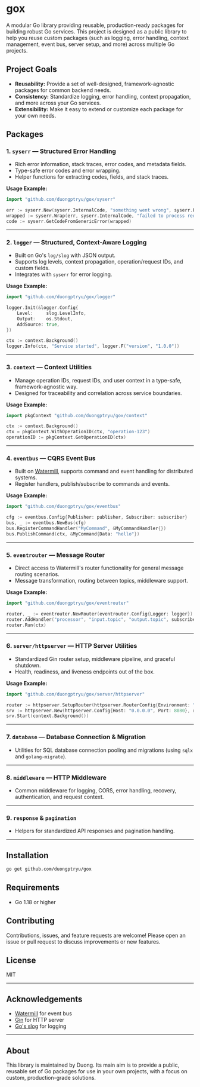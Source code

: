 # gox

A modular Go library providing reusable, production-ready packages for building robust Go services. This project is designed as a public library to help you reuse custom packages (such as logging, error handling, context management, event bus, server setup, and more) across multiple Go projects.

## Project Goals

- **Reusability:** Provide a set of well-designed, framework-agnostic packages for common backend needs.
- **Consistency:** Standardize logging, error handling, context propagation, and more across your Go services.
- **Extensibility:** Make it easy to extend or customize each package for your own needs.

## Packages

### 1. `syserr` — Structured Error Handling

- Rich error information, stack traces, error codes, and metadata fields.
- Type-safe error codes and error wrapping.
- Helper functions for extracting codes, fields, and stack traces.

**Usage Example:**
```go
import "github.com/duongptryu/gox/syserr"

err := syserr.New(syserr.InternalCode, "something went wrong", syserr.F("user_id", 123))
wrapped := syserr.Wrap(err, syserr.InternalCode, "failed to process request")
code := syserr.GetCodeFromGenericError(wrapped)
```

---

### 2. `logger` — Structured, Context-Aware Logging

- Built on Go's `log/slog` with JSON output.
- Supports log levels, context propagation, operation/request IDs, and custom fields.
- Integrates with `syserr` for error logging.

**Usage Example:**
```go
import "github.com/duongptryu/gox/logger"

logger.Init(&logger.Config{
    Level:     slog.LevelInfo,
    Output:    os.Stdout,
    AddSource: true,
})

ctx := context.Background()
logger.Info(ctx, "Service started", logger.F("version", "1.0.0"))
```

---

### 3. `context` — Context Utilities

- Manage operation IDs, request IDs, and user context in a type-safe, framework-agnostic way.
- Designed for traceability and correlation across service boundaries.

**Usage Example:**
```go
import pkgContext "github.com/duongptryu/gox/context"

ctx := context.Background()
ctx = pkgContext.WithOperationID(ctx, "operation-123")
operationID := pkgContext.GetOperationID(ctx)
```

---

### 4. `eventbus` — CQRS Event Bus

- Built on [Watermill](https://watermill.io/), supports command and event handling for distributed systems.
- Register handlers, publish/subscribe to commands and events.

**Usage Example:**
```go
import "github.com/duongptryu/gox/eventbus"

cfg := eventbus.Config{Publisher: publisher, Subscriber: subscriber}
bus, _ := eventbus.NewBus(cfg)
bus.RegisterCommandHandler("MyCommand", &MyCommandHandler{})
bus.PublishCommand(ctx, &MyCommand{Data: "hello"})
```

---

### 5. `eventrouter` — Message Router

- Direct access to Watermill's router functionality for general message routing scenarios.
- Message transformation, routing between topics, middleware support.

**Usage Example:**
```go
import "github.com/duongptryu/gox/eventrouter"

router, _ := eventrouter.NewRouter(eventrouter.Config{Logger: logger})
router.AddHandler("processor", "input.topic", "output.topic", subscriber, publisher, handler)
router.Run(ctx)
```

---

### 6. `server/httpserver` — HTTP Server Utilities

- Standardized Gin router setup, middleware pipeline, and graceful shutdown.
- Health, readiness, and liveness endpoints out of the box.

**Usage Example:**
```go
import "github.com/duongptryu/gox/server/httpserver"

router := httpserver.SetupRouter(httpserver.RouterConfig{Environment: "prod", EnableCORS: true})
srv := httpserver.New(httpserver.Config{Host: "0.0.0.0", Port: 8080}, router)
srv.Start(context.Background())
```

---

### 7. `database` — Database Connection & Migration

- Utilities for SQL database connection pooling and migrations (using `sqlx` and `golang-migrate`).

---

### 8. `middleware` — HTTP Middleware

- Common middleware for logging, CORS, error handling, recovery, authentication, and request context.

---

### 9. `response` & `pagination`

- Helpers for standardized API responses and pagination handling.

---

## Installation

```bash
go get github.com/duongptryu/gox
```

## Requirements

- Go 1.18 or higher

## Contributing

Contributions, issues, and feature requests are welcome! Please open an issue or pull request to discuss improvements or new features.

## License

MIT

---

## Acknowledgements

- [Watermill](https://watermill.io/) for event bus
- [Gin](https://gin-gonic.com/) for HTTP server
- [Go's slog](https://pkg.go.dev/log/slog) for logging

---

## About

This library is maintained by Duong. Its main aim is to provide a public, reusable set of Go packages for use in your own projects, with a focus on custom, production-grade solutions. 